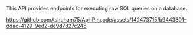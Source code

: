 This API provides endpoints for executing raw SQL queries on a database.

https://github.com/tshuham75/Api-Pincode/assets/142473715/b9443801-ddac-4129-9ed2-de9d7827c245

